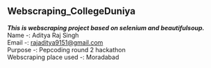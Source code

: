## Webscraping_CollegeDuniya
***This is webscraping project based on selenium and beautifulsoup.***<br>
Name -: Aditya Raj Singh<br>
Email -: rajaditya9151@gmail.com<br>
Purpose -: Pepcoding round 2 hackathon<br>
Webscraping place used -: Moradabad

